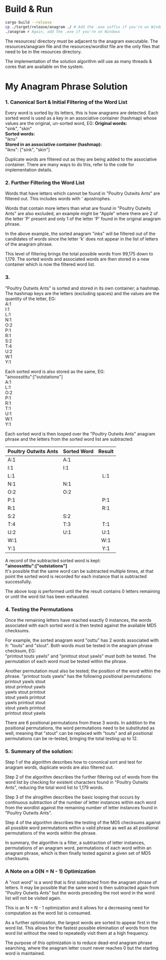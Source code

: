 # Build & Run
```bash
cargo build --release
cp ./target/release/anagram ./ # Add the .exe suffix if you're on Windows
./anagram # Again, add the .exe if you're on Windows
```
The resources/ directory must be adjacent to the anagram executable. The resources/anagram file and the resources/wordlist file are the only files that need to be in the resources directory.

The implementation of the solution algorithm will use as many threads & cores that are available on the system.

# My Anagram Phrase Solution

### 1. Canonical Sort & Initial Filtering of the Word List
Every word is sorted by its letters, this is how anagrams are detected. Each sorted word is used as a key in an associative container (hashmap) whose values are the original, un-sorted word, EG:
**Original words:**  
"sink", "skin"  
**Sorted words:**  
"ikns"  
**Stored in an associative container (hashmap):**  
"ikns": ["sink", "skin"]

Duplicate words are filtered out as they are being added to the associative container. There are many ways to do this, refer to the code for implementation details.

### 2. Further Filtering the Word List
Words that have letters which cannot be found in "Poultry Outwits Ants" are filtered out. This includes words with ' apostrophes.

Words that contain more letters than what are found in "Poultry Outwits Ants" are also excluded, an example might be "Apple" where there are 2 of the letter 'P' present and only 1 of the letter 'P' found in the original anagram phrase.

In the above example, the sorted anagram "inks" will be filtered out of the candidates of words since the letter 'k' does not appear in the list of letters of the anagram phrase.

This level of filtering brings the total possible words from 99,175 down to 1,179. The sorted words and associated words are then stored in a new container which is now the filtered word list.

### 3. 
"Poultry Outwits Ants" is sorted and stored in its own container; a hashmap. The hashmap keys are the letters (excluding spaces) and the values are the quantity of the letter, EG:  
A:1  
I:1  
L:1  
N:1  
O:2  
P:1  
R:1  
S:2  
T:4  
U:2  
W:1  
Y:1  

Each sorted word is also stored as the same, EG:  
"ainoosstttu":["outstations"]  
A:1  
L:1  
O:2  
P:1  
R:1  
T:1  
U:1  
W:1  
Y:1  

Each sorted word is then looped over the "Poultry Outwits Ants" anagram phrase and the letters from the sorted word list are subtracted:

| Poultry Outwits Ants | Sorted Word | Result      |
|:---------------------|:------------|:-----------:|
|         A:1          |    A:1      |             |  
|         I:1          |    I:1      |             |  
|         L:1          |             |   L:1       |  
|         N:1          |    N:1      |             |  
|         O:2          |    O:2      |             |  
|         P:1          |             |   P:1       |  
|         R:1          |             |   R:1       |  
|         S:2          |    S:2      |             |  
|         T:4          |    T:3      |   T:1       |  
|         U:2          |    U:1      |   U:1       |  
|         W:1          |             |   W:1       |  
|         Y:1          |             |   Y:1       |

A record of the subtracted sorted word is kept:  
**"ainoosstttu":["outstations"]**  
It's possible that the same word can be subtracted multiple times, at that point the sorted word is recorded for each instance that is subtracted successfully.

The above loop is performed until the the result contains 0 letters remaining or until the word list has been exhausted.

### 4. Testing the Permutations
Once the remaining letters have reached exactly 0 instances, the words associated with each sorted word is then tested against the available MD5 checksums.

For example, the sorted anagram word "osttu" has 2 words associated with it: "touts" and "stout". Both words must be tested in the anagram phrase checksum, EG:  
"printout touts yawls" and "printout stout yawls" must both be tested. The permutation of each word must be tested within the phrase.

Another permutation must also be tested; the position of the word within the phrase. "printout touts yawls" has the following positional permutations:  
printout yawls stout  
stout printout yawls  
yawls stout printout  
stout yawls printout  
yawls printout stout  
stout yawls printout  
printout stout yawls  

There are 6 positional permutations from these 3 words. In addition to the positional permutations, the word permutations need to be substituted as well; meaning that "stout" can be replaced with "touts" and all positional permutations can be re-tested, bringing the total testing up to 12.

### 5. Summary of the solution:
Step 1 of the algorithm describes how to cononical sort and test for anagram words, duplicate words are also filtered out.

Step 2 of the algorithm describes the further filtering out of words from the word list by checking for existent characters found in "Poultry Outwits Ants", reducing the total word list to 1,179 words.

Step 3 of the alrogithm describes the basic looping that occurs by continuous subtraction of the number of letter instances within each word from the wordlist against the remaining number of letter instances found in "Poultry Outwits Ants".

Step 4 of the algorithm describes the testing of the MD5 checksums against all possible word permutations within a valid phrase as well as all positional permutations of the words within the phrase.

In summary, the algorithm is a filter, a subtraction of letter instances, permutations of an anagram word, permutations of each word within an anagram phrase, which is then finally tested against a given set of MD5 checksums.

### A Note on a O(N = N - 1) Optimization
A "root word" is a word that is first subtracted from the anagram phrase of letters. It may be possible that the same word is then subtracted again from "Poultry Outwits Ants" but the words preceding the root word in the word list will not be visited again.

This is an N = N - 1 optimization and it allows for a decreasing need for computation as the word list is consumed.

As a further optimization, the largest words are sorted to appear first in the word list. This allows for the fastest possible elimination of words from the word list without the need to repeatedly visit them at a high frequency.

The purpose of this optimization is to reduce dead-end anagram phrase searching, where the anagram letter count never reaches 0 but the starting word is maintained.